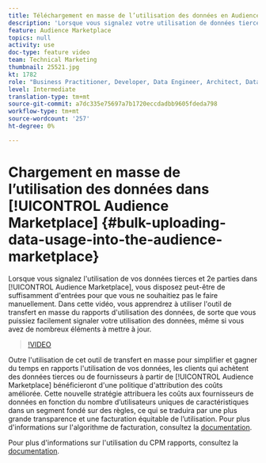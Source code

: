 ```yaml
---
title: Téléchargement en masse de l’utilisation des données en Audience Marketplace
description: 'Lorsque vous signalez votre utilisation de données tierces et 2e partie dans l’Audience Marketplace, vous disposez peut-être de suffisamment d’entrées pour éviter de le faire manuellement. Dans cette vidéo, vous apprendrez à utiliser l''outil de transfert en masse du rapports d''utilisation des données, de sorte que vous puissiez facilement signaler votre utilisation des données, même si vous avez de nombreux éléments à mettre à jour. '
feature: Audience Marketplace
topics: null
activity: use
doc-type: feature video
team: Technical Marketing
thumbnail: 25521.jpg
kt: 1782
role: "Business Practitioner, Developer, Data Engineer, Architect, Data Architect, Administrator, Leader"
level: Intermediate
translation-type: tm+mt
source-git-commit: a7dc335e75697a7b1720eccdadbb9605fdeda798
workflow-type: tm+mt
source-wordcount: '257'
ht-degree: 0%

---
```



# Chargement en masse de l’utilisation des données dans [!UICONTROL Audience Marketplace] {#bulk-uploading-data-usage-into-the-audience-marketplace}

Lorsque vous signalez l&#39;utilisation de vos données tierces et 2e parties dans [!UICONTROL Audience Marketplace], vous disposez peut-être de suffisamment d&#39;entrées pour que vous ne souhaitiez pas le faire manuellement. Dans cette vidéo, vous apprendrez à utiliser l&#39;outil de transfert en masse du rapports d&#39;utilisation des données, de sorte que vous puissiez facilement signaler votre utilisation des données, même si vous avez de nombreux éléments à mettre à jour.

>[!VIDEO](https://video.tv.adobe.com/v/25521/?quality=12)

Outre l&#39;utilisation de cet outil de transfert en masse pour simplifier et gagner du temps en rapports l&#39;utilisation de vos données, les clients qui achètent des données tierces ou de fournisseurs à partir de [!UICONTROL Audience Marketplace] bénéficieront d&#39;une politique d&#39;attribution des coûts améliorée. Cette nouvelle stratégie attribuera les coûts aux fournisseurs de données en fonction du nombre d’utilisateurs uniques de caractéristiques dans un segment fondé sur des règles, ce qui se traduira par une plus grande transparence et une facturation équitable de l’utilisation.
Pour plus d&#39;informations sur l&#39;algorithme de facturation, consultez la [documentation](https://experiencecloud.adobe.com/resources/help/en_US/aam/marketplace_cpm_billing.html).

Pour plus d&#39;informations sur l&#39;utilisation du CPM rapports, consultez la [documentation](https://experiencecloud.adobe.com/resources/help/en_US/aam/t_marketplace_report_cpm_usage.html).